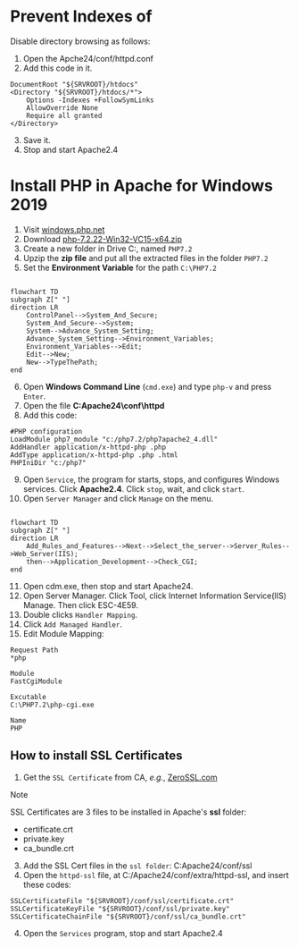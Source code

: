 # Prevent Indexes of 
Disable directory browsing as follows:
1. Open the Apche24/conf/httpd.conf
2. Add this code in it.

```
DocumentRoot "${SRVROOT}/htdocs"
<Directory "${SRVROOT}/htdocs/*">
	Options -Indexes +FollowSymLinks
	AllowOverride None
	Require all granted
</Directory>
```
3. Save it.
4. Stop and start Apache2.4

# Install PHP in Apache for Windows 2019
1. Visit [windows.php.net](https://windows.php.net/)
2. Download [php-7.2.22-Win32-VC15-x64.zip](https://windows.php.net/downloads/releases/archives/php-7.2.22-Win32-VC15-x64.zip)
3. Create a new folder in Drive C:, named `PHP7.2`
4. Upzip the __zip file__ and put all the extracted files in the folder `PHP7.2`
5. Set the __Environment Variable__ for the path `C:\PHP7.2`

```mermaid

flowchart TD
subgraph Z[" "]
direction LR
    ControlPanel-->System_And_Secure;
    System_And_Secure-->System;
    System-->Advance_System_Setting;
    Advance_System_Setting-->Environment_Variables;
    Environment_Variables-->Edit;
    Edit-->New;
    New-->TypeThePath;
end
```
6. Open __Windows Command Line__ (`cmd.exe`) and type `php-v` and press `Enter`.
7. Open the file __C:Apache24\conf\httpd__
8. Add this code:
```
#PHP configuration
LoadModule php7_module "c:/php7.2/php7apache2_4.dll"
AddHandler application/x-httpd-php .php
AddType application/x-httpd-php .php .html
PHPIniDir "c:/php7"
```
9. Open `Service`, the program for starts, stops, and configures Windows services. Click __Apache2.4__. Click `stop`, wait, and click `start`.
10. Open `Server Manager` and click `Manage` on the menu.
```mermaid

flowchart TD
subgraph Z[" "]
direction LR
    Add_Rules_and_Features-->Next-->Select_the_server-->Server_Rules-->Web_Server(IIS);
    then-->Application_Development-->Check_CGI;
end
```
11. Open cdm.exe, then stop and start Apache24.
12. Open Server Manager. Click Tool, click Internet Information Service(IIS) Manage. Then click ESC-4E59.
13. Double clicks `Handler Mapping`.
14. Click `Add Managed Handler`.
15. Edit Module Mapping:
```
Request Path
*php

Module
FastCgiModule

Excutable
C:\PHP7.2\php-cgi.exe

Name
PHP
```

## How to install SSL Certificates
1. Get the `SSL Certificate` from CA, _e.g._, [ZeroSSL.com](https://app.zerossl.com/signup/free)
>[!NOTE]
>SSL Certificates are 3 files to be installed in Apache's __ssl__ folder:
>- certificate.crt
>- private.key
>- ca_bundle.crt

3. Add the SSL Cert files in the `ssl folder`: C:Apache24/conf/ssl
4. Open the `httpd-ssl` file, at C:/Apache24/conf/extra/httpd-ssl, and insert these codes:
```
SSLCertificateFile "${SRVROOT}/conf/ssl/certificate.crt"
SSLCertificateKeyFile "${SRVROOT}/conf/ssl/private.key"
SSLCertificateChainFile "${SRVROOT}/conf/ssl/ca_bundle.crt"
```
4. Open the `Services` program, stop and start Apache2.4
